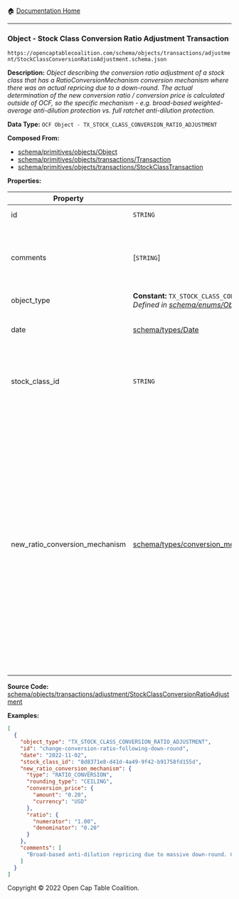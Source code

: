 :house: [Documentation Home](/README.md)

---

### Object - Stock Class Conversion Ratio Adjustment Transaction

`https://opencaptablecoalition.com/schema/objects/transactions/adjustment/StockClassConversionRatioAdjustment.schema.json`

**Description:** _Object describing the conversion ratio adjustment of a stock class that has a RatioConversionMechanism conversion mechanism where there was an actual repricing due to a down-round. The actual determination of the new conversion ratio / conversion price is calculated outside of OCF, so the specific mechanism - e.g. broad-based weighted-average anti-dilution protection vs. full ratchet anti-dilution protection._

**Data Type:** `OCF Object - TX_STOCK_CLASS_CONVERSION_RATIO_ADJUSTMENT`

**Composed From:**

- [schema/primitives/objects/Object](/docs/schema/primitives/objects/Object.md)
- [schema/primitives/objects/transactions/Transaction](/docs/schema/primitives/objects/transactions/Transaction.md)
- [schema/primitives/objects/transactions/StockClassTransaction](/docs/schema/primitives/objects/transactions/StockClassTransaction.md)

**Properties:**

| Property                       | Type                                                                                                                                    | Description                                                                                                                                                                                                                                                                             | Required   |
| ------------------------------ | --------------------------------------------------------------------------------------------------------------------------------------- | --------------------------------------------------------------------------------------------------------------------------------------------------------------------------------------------------------------------------------------------------------------------------------------- | ---------- |
| id                             | `STRING`                                                                                                                                | Identifier for the object                                                                                                                                                                                                                                                               | `REQUIRED` |
| comments                       | [`STRING`]                                                                                                                              | Unstructured text comments related to and stored for the object                                                                                                                                                                                                                         | -          |
| object_type                    | **Constant:** `TX_STOCK_CLASS_CONVERSION_RATIO_ADJUSTMENT`</br>_Defined in [schema/enums/ObjectType](/docs/schema/enums/ObjectType.md)_ | Object type field                                                                                                                                                                                                                                                                       | `REQUIRED` |
| date                           | [schema/types/Date](/docs/schema/types/Date.md)                                                                                         | Date on which the transaction occurred                                                                                                                                                                                                                                                  | `REQUIRED` |
| stock_class_id                 | `STRING`                                                                                                                                | Identifier of the StockClass object, a subject of this transaction                                                                                                                                                                                                                      | `REQUIRED` |
| new_ratio_conversion_mechanism | [schema/types/conversion_mechanisms/RatioConversionMechanism](/docs/schema/types/conversion_mechanisms/RatioConversionMechanism.md)     | New conversion ratio mechanism describing new conversion price and conversion ratio in effect following a repricing - based on original issue price to new conversion price (provided in this transaction). For 2-for-1 split the numerator of the ratio is 2 and the denominator is 1. | `REQUIRED` |

**Source Code:** [schema/objects/transactions/adjustment/StockClassConversionRatioAdjustment](/schema/objects/transactions/adjustment/StockClassConversionRatioAdjustment.schema.json)

**Examples:**

```json
[
  {
    "object_type": "TX_STOCK_CLASS_CONVERSION_RATIO_ADJUSTMENT",
    "id": "change-conversion-ratio-following-down-round",
    "date": "2022-11-02",
    "stock_class_id": "8d8371e8-d41d-4a49-9f42-b91758fd155d",
    "new_ratio_conversion_mechanism": {
      "type": "RATIO_CONVERSION",
      "rounding_type": "CEILING",
      "conversion_price": {
        "amount": "0.20",
        "currency": "USD"
      },
      "ratio": {
        "numerator": "1.00",
        "denominator": "0.20"
      }
    },
    "comments": [
      "Broad-based anti-dilution repricing due to massive down-round. Calculated by Law Firms R Us LLP on November 1st, 2022."
    ]
  }
]
```

Copyright © 2022 Open Cap Table Coalition.
